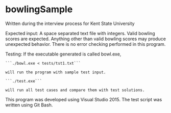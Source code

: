 # bowlingSample
Written during the interview process for Kent State University

Expected input: 
	A space separated text file with integers.
	Valid bowling scores are expected.
	Anything other than valid bowling scores may produce unexpected behavior.
	There is no error checking performed in this program.

Testing:
	If the executable generated is called bowl.exe,

	```./bowl.exe < tests/tst1.txt```

	will run the program with sample test input.

	```./test.exe```

	will run all test cases and compare them with test solutions.

This program was developed using Visual Studio 2015.
The test script was written using Git Bash.
